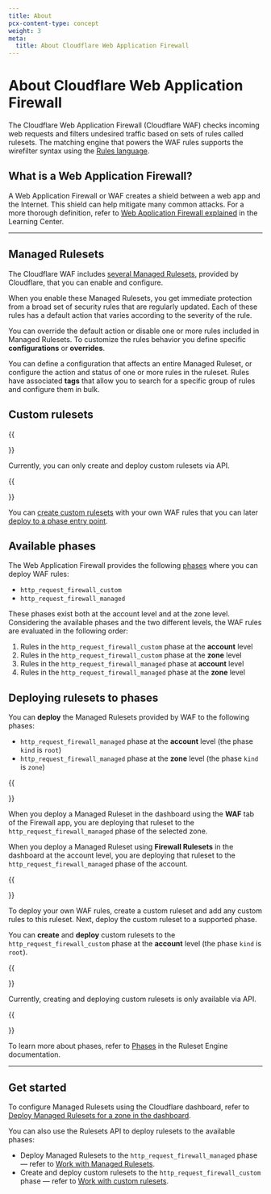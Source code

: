 ```yaml
---
title: About
pcx-content-type: concept
weight: 3
meta:
  title: About Cloudflare Web Application Firewall
---
```


# About Cloudflare Web Application Firewall

The Cloudflare Web Application Firewall (Cloudflare WAF) checks incoming web requests and filters undesired traffic based on sets of rules called rulesets. The matching engine that powers the WAF rules supports the wirefilter syntax using the [Rules language](/ruleset-engine/rules-language).

## What is a Web Application Firewall?

A Web Application Firewall or WAF creates a shield between a web app and the Internet. This shield can help mitigate many common attacks. For a more thorough definition, refer to [Web Application Firewall explained](https://www.cloudflare.com/learning/ddos/glossary/web-application-firewall-waf/) in the Learning Center.

***

## Managed Rulesets

The Cloudflare WAF includes [several Managed Rulesets](/waf/managed-rulesets/), provided by Cloudflare, that you can enable and configure.

When you enable these Managed Rulesets, you get immediate protection from a broad set of security rules that are regularly updated. Each of these rules has a default action that varies according to the severity of the rule.

You can override the default action or disable one or more rules included in Managed Rulesets. To customize the rules behavior you define specific **configurations** or **overrides**.

You can define a configuration that affects an entire Managed Ruleset, or configure the action and status of one or more rules in the ruleset. Rules have associated **tags** that allow you to search for a specific group of rules and configure them in bulk.

## Custom rulesets

{{<Aside type="warning">}}

Currently, you can only create and deploy custom rulesets via API.

{{</Aside>}}

You can [create custom rulesets](/ruleset-engine/custom-rulesets/create-custom-ruleset) with your own WAF rules that you can later [deploy to a phase entry point](/waf/managed-rulesets/deploy-api/#deploying-custom-rulesets).

## Available phases

The Web Application Firewall provides the following [phases](/ruleset-engine/about#phases) where you can deploy WAF rules:

*   `http_request_firewall_custom`
*   `http_request_firewall_managed`

These phases exist both at the account level and at the zone level. Considering the available phases and the two different levels, the WAF rules are evaluated in the following order:

1.  Rules in the `http_request_firewall_custom` phase at the **account** level
2.  Rules in the `http_request_firewall_custom` phase at the **zone** level
3.  Rules in the `http_request_firewall_managed` phase at **account** level
4.  Rules in the `http_request_firewall_managed` phase at the **zone** level

## Deploying rulesets to phases

You can **deploy** the Managed Rulesets provided by WAF to the following phases:

*   `http_request_firewall_managed` phase at the **account** level (the phase `kind` is `root`)
*   `http_request_firewall_managed` phase at the **zone** level (the phase `kind` is `zone`)

{{<Aside type="note' header='Note">}}

When you deploy a Managed Ruleset in the dashboard using the **WAF** tab of the Firewall app, you are deploying that ruleset to the `http_request_firewall_managed` phase of the selected zone.

When you deploy a Managed Ruleset using **Firewall Rulesets** in the dashboard at the account level, you are deploying that ruleset to the `http_request_firewall_managed` phase of the account.

{{</Aside>}}

To deploy your own WAF rules, create a custom ruleset and add any custom rules to this ruleset. Next, deploy the custom ruleset to a supported phase.

You can **create** and **deploy** custom rulesets to the `http_request_firewall_custom` phase at the **account** level (the phase `kind` is `root`).

{{<Aside type="warning">}}

Currently, creating and deploying custom rulesets is only available via API.

{{</Aside>}}

To learn more about phases, refer to [Phases](/ruleset-engine/about#phases) in the Ruleset Engine documentation.

***

## Get started

To configure Managed Rulesets using the Cloudflare dashboard, refer to [Deploy Managed Rulesets for a zone in the dashboard](/waf/managed-rulesets/deploy-zone-dashboard/).

You can also use the Rulesets API to deploy rulesets to the available phases:

*   Deploy Managed Rulesets to the `http_request_firewall_managed` phase — refer to [Work with Managed Rulesets](/ruleset-engine/managed-rulesets).
*   Create and deploy custom rulesets to the `http_request_firewall_custom` phase — refer to [Work with custom rulesets](/ruleset-engine/custom-rulesets).
